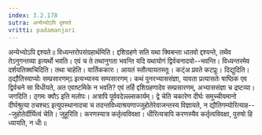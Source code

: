 ```yaml
---
index: 3.2.178
sutra: अन्येभ्योऽपि दृश्यते
vritti: padamanjari
---
```


 अन्येभ्योऽपि द्दश्यते॥ विध्यन्तरोपसंग्रहार्थमिति। द्दशिग्रहणे सति यथा क्विबन्ता धातवो द्दश्यन्ते, तथैव तेऽनुगन्तव्या इत्यर्थो भवति। एवं च ते तथानुगता भवन्ति यदि यथायोगं द्विर्वचनादयो--भवन्ति। विध्यन्तरमेव दर्शयतिक्वचिदिति। तथा चाहेति। वार्तिककारः। आयतं स्तौत्यायतस्तूः। कट्ंअ प्रवते कटप्रूः। दिद्युदिति। ठ्द्यौतिस्वाप्योः सम्प्रसारणम्ऽ इत्यभ्यास्य सम्पसारणम्। कथं पुनरभ्याससंज्ञा, यावता प्रत्यासतेः षाष्ठिक एव द्विर्वचने सा विधीयते, अत एवाष्टमिके न भवति? एवं तर्हि द्दशिग्रहणादेव सम्प्रसारणम्, अभ्याससंज्ञा च द्रष्टव्या। जगदिति। ठ्गमः क्वौऽ इति मलोपः। अत्रापि पूर्ववदेन्न्न्न्न्न्सकार्यम्।  द्वे चेति चकारेण दीर्घः समुच्चीयमानो दीर्घश्रुत्या ठचश्चऽ इत्युपस्थानादचा च तदन्तविध्याश्रयणाज्जुहोतेरेवाजन्तस्य विज्ञायते, न द्यौतिगम्योरित्याह---जुहोतेर्दीर्घित्वं चेति। जुहूरिति। करणस्यात्र कर्तृत्वविवक्षा। धीरित्यत्रापि करणस्यैव कर्तृत्वविवक्षा, पुरुषो हि ध्यायति, न धीः॥